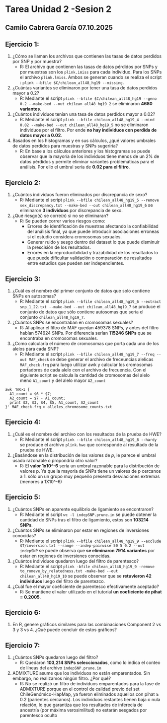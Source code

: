 # **Tarea Unidad 2 -Sesion 2**
**Camilo Cabrera García**
**07.10.2025**
-------------------
## **Ejercicio 1:**

1. ¿Cómo se llaman los archivos que contienen las tasas de datos perdidos por SNP y por muestra?
   * R: El archivo que contienen las tasas de datos pérdidos por SNPs y por muestras son los `plink.imiss` para cada individuo. Para los SNPs el archivo `plink.lmiss`. Ambos se generan cuando se realiza el script : `plink --bfile $C/chilean_all48_hg19 --missing`.
2. ¿Cuántas variantes se eliminaron por tener una tasa de datos perdidos mayor a 0.2?
   * R: Mediante el script `plink --bfile $C/chilean_all48_hg19 --geno 0.2 --make-bed --out chilean_all48_hg19_2` se eliminaron **4680 variantes**.
3. ¿Cuántos individuos tenían una tasa de datos perdidos mayor a 0.02?
   * R: Mediante el script `plink --bfile chilean_all48_hg19_4 --mind 0.02 --make-bed --out chilean_all48_hg19_5` no se eliminaron individuos por el filtro. Por ende **no hay individuos con perdida de datos mayor a 0.02**.
4. Basados en los histogramas y en sus cálculos, ¿qué valores umbrales de datos perdidos para muestras y SNPs sugeriría?
   * R: En base a los cálculos anteriores y los histogramas se puede observar que la mayoría de los individuos tiene menos de un 2% de datos pérdidos y permite eliminar variantes problemáticas para el análisis. Por ello el umbral sería de **0.02 para el filtro**.

## **Ejercicio 2:**

1. ¿Cuántos individuos fueron eliminados por discrepancia de sexo?
   * R: Mediante el script `plink --bfile chilean_all48_hg19_5 --remove sex_discrepancy.txt --make-bed --out chilean_all48_hg19_6` se eliminaron **3 individuos** por discrepancia de sexo. 
2. ¿Qué riesgo(s) se corre(n) si no se eliminaran?
   * R: Se pueden correr varios riesgos como:
       * Errores de identificación de muestras afectando la confiabilidad del análisis final, ya que puede introducir asociaciones erroneas si el estudio considera cromosomas sexuales.
       * Generar ruido y sesgo dentro del dataset lo que puede disminuir la prescisión de los resultados.
       * Errores en la reproducibilidad y trazabilidad de los resultados lo que puede dificultar validación o comparación de resultados entre estudios que pueden ser independientes.

## **Ejercicio 3:**

1. ¿Cuál es el nombre del primer conjunto de datos que solo contiene SNPs en autosomas?
   * R: Mediante el script `plink --bfile chilean_all48_hg19_6 --extract snp_1_22.txt --make-bed --out chilean_all48_hg19_7` se produce el conjunto de datos que sólo contiene autosomas que sería el conjunto `chilean_all48_hg19_7`.
2. ¿Cuántos SNPs se encontraban en cromosomas sexuales?
   * R: Al aplicar el filtro de MAF quedan 459378 SNPs, y antes del filtro habían 574624 SNPs. Por diferencia serían **115246 SNPs** que se encontraba en cromosomas sexuales.
3. ¿Como calcularía el número de cromosomas que porta cada uno de los alelos para cada SNP?
   * R: Mediante el script `plink --bfile chilean_all48_hg19_7 --freq --out MAF_check` se debe generar el archivo de freceuncias alelicas `MAF_check.frq` para luego utilizar awk y calcular los cromosomas portadores de cada alelo con el archivo de frecuencia. Con el siguiente script se calcula la cantidad de cromosomas del alelo meno `A1_count` y del alelo mayor `A2_count`
```
awk 'NR>1 { 
  A1_count = $6 * $7; 
  A2_count = $7 - A1_count; 
  print $2, $3, $4, $5, A1_count, A2_count 
}' MAF_check.frq > alleles_chromosome_counts.txt
```   

## **Ejercicio 4:**

1. ¿Cuál es el nombre del archivo con los resultados de la prueba de HWE?
   * R: Mediante el script `plink --bfile chilean_all48_hg19_8 --hardy` se produce el archivo `plink.hwe` que corresponde al resultado de la prueba de HWE.
2. ¿Basándose en la distribución de los valores de *p*, le parece el umbral usado razonable o propondría otro valor?
   * R: El **valor 1x10^-6** sería un umbral razonable para la distribución de valores p. Ya que la mayoría de SNPs tiene un valores de p cercanos a 1. sólo un un grupo muy pequeño presenta desviaciones extremas (menores a 1X10^-6)

## **Ejercicio 5:**

1. ¿Cuántos SNPs en aparente equilibrio de ligamiento se encontraron?
   * R: Mediante el script `wc -l indepSNP.prune.in` se puede obtener la cantidad de SNPs tras el filtro de ligamiento, estos son **103214 SNPs**.
2. ¿Cuántos SNPs se eliminaron por estar en regiones de inversiones conocidas?
   * R: Mediante el script `plink --bfile chilean_all48_hg19_9 --exclude $T/inversion.txt --range --indep-pairwise 50 5 0.2 --out indepSNP` se puede observa que **se eliminaron 7914 variantes** por estar en regiones de inversiones conocidas.
3. ¿Cuántos individuos quedaron luego del filtro de parentesco?
   * R: Mediante el script `plink -bfile chilean_all48_hg19_9 -remove to_romeve_by_relatedness.txt -make-bed --out chilean_all48_hg19_10` se puede observar que se **retuvieron 42 individuos** luego del filtro de parentezco.
4. ¿Cuál fue el mayor coeficiente de parentesco efectivamente aceptado?
   * R: Se mantiene el valor utilizado en el tutorial **un coeficiente de pihat = 0.2005**.

## **Ejercicio 6:**

1. En R, genere gráficos similares para las combinaciones Component 2 vs 3 y 3 vs 4. ¿Qué puede concluir de estos gráficos?

## **Ejercicio 7:**

1. ¿Cuántos SNPs quedaron luego del filtro?
   * R: Quedaron **103,214 SNPs seleccionados**, como lo indica el conteo de líneas del archivo `indepSNP.prune.in`
3. ADMIXTURE asume que los individuos no están emparentados. Sin embargo, no realizamos ningún filtro. ¿Por qué?
   * R: No se realizó un filtro de individuos emparentados para la fase de ADMIXTURE porque en el control de calidad previo del set ChileGenómico-HapMap, ya fueron eliminados aquellos con pihat ≥ 0.2 (parientes cercanos). Los individuos restantes tienen baja o nula relación, lo que garantiza que los resultados de inferecia de ancestría (por máxima verosimilitud) no estarán sesgados por parentesco oculto
